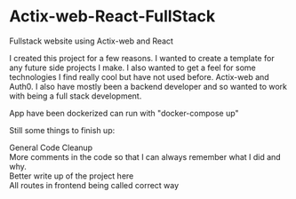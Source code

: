 # Actix-web-React-FullStack

Fullstack website using Actix-web and React

I created this project for a few reasons. I wanted to create a template for any future side projects I make. I also wanted to get a feel for some technologies I find really cool but have not used before. Actix-web and Auth0. I also have mostly been a backend developer and so wanted to work with being a full stack development.

App have been dockerized can run with "docker-compose up"

Still some things to finish up:

General Code Cleanup <br>
More comments in the code so that I can always remember what I did and why. <br>
Better write up of the project here <br>
All routes in frontend being called correct way <br>